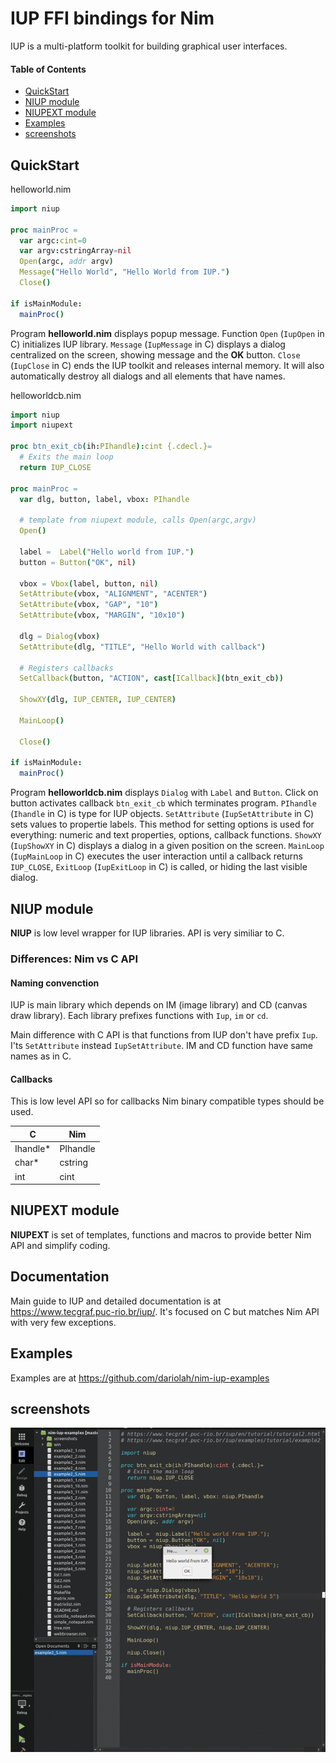 # IUP FFI bindings for Nim

IUP is a multi-platform toolkit for building graphical user interfaces.

#### Table of Contents

- [QuickStart](#quickstart)
- [NIUP module](#niup-module)
- [NIUPEXT module](#niupext-module)
- [Examples](#examples)
- [screenshots](#screenshots)

## QuickStart

helloworld.nim
```Nim
import niup

proc mainProc =
  var argc:cint=0
  var argv:cstringArray=nil
  Open(argc, addr argv)
  Message("Hello World", "Hello World from IUP.")
  Close()

if isMainModule:
  mainProc()
```

Program **helloworld.nim** displays popup message. Function ``Open`` (``IupOpen`` in C) initializes IUP library. ``Message`` (``IupMessage`` in C) displays a dialog centralized on the screen, showing message and the **OK** button. ``Close`` (``IupClose`` in C) ends the IUP toolkit and releases internal memory. It will also automatically destroy all dialogs and all elements that have names.

helloworldcb.nim

```Nim
import niup
import niupext

proc btn_exit_cb(ih:PIhandle):cint {.cdecl.}=
  # Exits the main loop
  return IUP_CLOSE

proc mainProc =
  var dlg, button, label, vbox: PIhandle

  # template from niupext module, calls Open(argc,argv)
  Open()

  label =  Label("Hello world from IUP.")
  button = Button("OK", nil)

  vbox = Vbox(label, button, nil)
  SetAttribute(vbox, "ALIGNMENT", "ACENTER")
  SetAttribute(vbox, "GAP", "10")
  SetAttribute(vbox, "MARGIN", "10x10")

  dlg = Dialog(vbox)
  SetAttribute(dlg, "TITLE", "Hello World with callback")

  # Registers callbacks
  SetCallback(button, "ACTION", cast[ICallback](btn_exit_cb))

  ShowXY(dlg, IUP_CENTER, IUP_CENTER)

  MainLoop()

  Close()

if isMainModule:
  mainProc()
```

Program **helloworldcb.nim** displays ``Dialog`` with ``Label`` and ``Button``. Click on button activates callback ``btn_exit_cb`` which terminates program.
``PIhandle`` (``Ihandle`` in C) is type for IUP objects. ``SetAttribute`` (``IupSetAttribute`` in C) sets values to propertie labels. This method for setting options is used for everything: numeric and text properties, options, callback functions. ``ShowXY`` (``IupShowXY`` in C) displays a dialog in a given position on the screen. ``MainLoop`` (``IupMainLoop`` in C) executes the user interaction until a callback returns ``IUP_CLOSE``, ``ExitLoop`` (``IupExitLoop`` in C) is called, or hiding the last visible dialog.

## NIUP module

**NIUP** is low level wrapper for IUP libraries. API is very similiar to C.

### Differences: Nim vs C API

#### Naming convenction

IUP is main library which depends on IM (image library) and CD (canvas draw library). Each library prefixes functions with ``Iup``, ``im`` or ``cd``.

Main difference with C API is that functions from IUP don't have prefix ``Iup``. I'ts ``SetAttribute`` instead ``IupSetAttribute``. IM and CD function have same names as in C.

#### Callbacks

This is low level API so for callbacks Nim binary compatible types should be used.

| C  | Nim |
| --- | --- |
| Ihandle* | PIhandle  |
| char* | cstring |
| int | cint |

## NIUPEXT module

**NIUPEXT** is set of templates, functions and macros to provide better Nim API and simplify coding.

## Documentation

Main guide to IUP and detailed documentation is at <https://www.tecgraf.puc-rio.br/iup/>. It's focused on C but matches Nim API with very few exceptions.

## Examples

Examples are at <https://github.com/dariolah/nim-iup-examples>

## screenshots

[![screenshots](https://raw.githubusercontent.com/dariolah/niup/master/screenshots.gif)](#screenshots)

